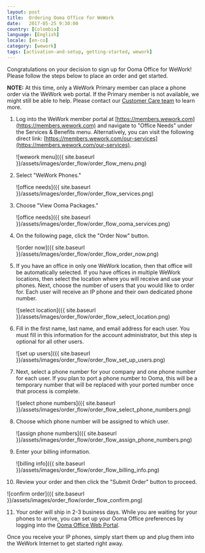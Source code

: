 ```yaml
---
layout: post
title:  Ordering Ooma Office for WeWork
date:   2017-05-25 9:30:00
country: [Colombia]
language: [English]
locale: [en-co]
category: [wework]
tags: [activation-and-setup, getting-started, wework]
---
```


Congratulations on your decision to sign up for Ooma Office for WeWork! Please follow the steps below to place an order and get started.

**NOTE:** At this time, only a WeWork Primary member can place a phone order via the WeWork web portal. If the Primary member is not available, we might still be able to help. Please contact our [Customer Care team](/fr/en/contact-us) to learn more.

1. Log into the WeWork member portal at [https://members.wework.com](https://members.wework.com) and navigate to "Office Needs" under the Services & Benefits menu. Alternatively, you can visit the following direct link: [https://members.wework.com/our-services](https://members.wework.com/our-services).

   ![wework menu]({{ site.baseurl }}/assets/images/order_flow/order_flow_menu.png)

2. Select "WeWork Phones."

   ![office needs]({{ site.baseurl }}/assets/images/order_flow/order_flow_services.png)

3. Choose "View Ooma Packages."

   ![office needs]({{ site.baseurl }}/assets/images/order_flow/order_flow_ooma_services.png)

4. On the following page, click the "Order Now" button.

   ![order now]({{ site.baseurl }}/assets/images/order_flow/order_flow_order_now.png)

5. If you have an office in only one WeWork location, then that office will be automatically selected. If you have offices in multiple WeWork locations, then select the location where you will receive and use your phones. Next, choose the number of users that you would like to order for. Each user will receive an IP phone and their own dedicated phone number.

   ![select location]({{ site.baseurl }}/assets/images/order_flow/order_flow_select_location.png)

6. Fill in the first name, last name, and email address for each user. You must fill in this information for the account administrator, but this step is optional for all other users.

   ![set up users]({{ site.baseurl }}/assets/images/order_flow/order_flow_set_up_users.png)

7. Next, select a phone number for your company and one phone number for each user. If you plan to port a phone number to Ooma, this will be a temporary number that will be replaced with your ported number once that process is complete.

   ![select phone numbers]({{ site.baseurl }}/assets/images/order_flow/order_flow_select_phone_numbers.png)

8. Choose which phone number will be assigned to which user.

   ![assign phone numbers]({{ site.baseurl }}/assets/images/order_flow/order_flow_assign_phone_numbers.png)

9. Enter your billing information.

   ![billing info]({{ site.baseurl }}/assets/images/order_flow/order_flow_billing_info.png)

10. Review your order and then click the "Submit Order" button to proceed.

   ![confirm order]({{ site.baseurl }}/assets/images/order_flow/order_flow_confirm.png)

11. Your order will ship in 2-3 business days. While you are waiting for your phones to arrive, you can set up your Ooma Office preferences by logging into the [Ooma Office Web Portal](/us/en/getting-started-with-ooma-office-manager). 

Once you receive your IP phones, simply start them up and plug them into the WeWork Internet to get started right away.